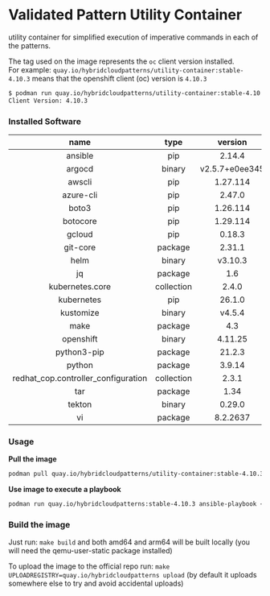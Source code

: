 # Validated Pattern Utility Container 

utility container for simplified execution of imperative commands in each of the patterns.

The tag used on the image represents the `oc` client version installed. <br/>
For example: `quay.io/hybridcloudpatterns/utility-container:stable-4.10.3` means that the openshift client (oc) version is `4.10.3`

```bash
$ podman run quay.io/hybridcloudpatterns/utility-container:stable-4.10.3` oc version 
Client Version: 4.10.3
```

### Installed Software

|               name                |  type    |   version    |
|:---------------------------------:|:--------:|:------------:|
|ansible                            |pip       |2.14.4        |
|argocd                             |binary    |v2.5.7+e0ee345|
|awscli                             |pip       |1.27.114      |
|azure-cli                          |pip       |2.47.0        |
|boto3                              |pip       |1.26.114      |
|botocore                           |pip       |1.29.114      |
|gcloud                             |pip       |0.18.3        |
|git-core                           |package   |2.31.1        |
|helm                               |binary    |v3.10.3       |
|jq                                 |package   |1.6           |
|kubernetes.core                    |collection|2.4.0         |
|kubernetes                         |pip       |26.1.0        |
|kustomize                          |binary    |v4.5.4        |
|make                               |package   |4.3           |
|openshift                          |binary    |4.11.25       |
|python3-pip                        |package   |21.2.3        |
|python                             |package   |3.9.14        |
|redhat_cop.controller_configuration|collection|2.3.1         |
|tar                                |package   |1.34          |
|tekton                             |binary    |0.29.0        |
|vi                                 |package   |8.2.2637      |

### Usage
**Pull the image**
```bash
podman pull quay.io/hybridcloudpatterns/utility-container:stable-4.10.3
```

**Use image to execute a playbook**
```bash
podman run quay.io/hybridcloudpatterns:stable-4.10.3 ansible-playbook <playbook>.yml 
```

### Build the image
Just run: `make build` and both amd64 and arm64 will be built locally (you will need the qemu-user-static package installed)

To upload the image to the official repo run: `make UPLOADREGISTRY=quay.io/hybridcloudpatterns upload` (by default it uploads somewhere else
to try and avoid accidental uploads)

